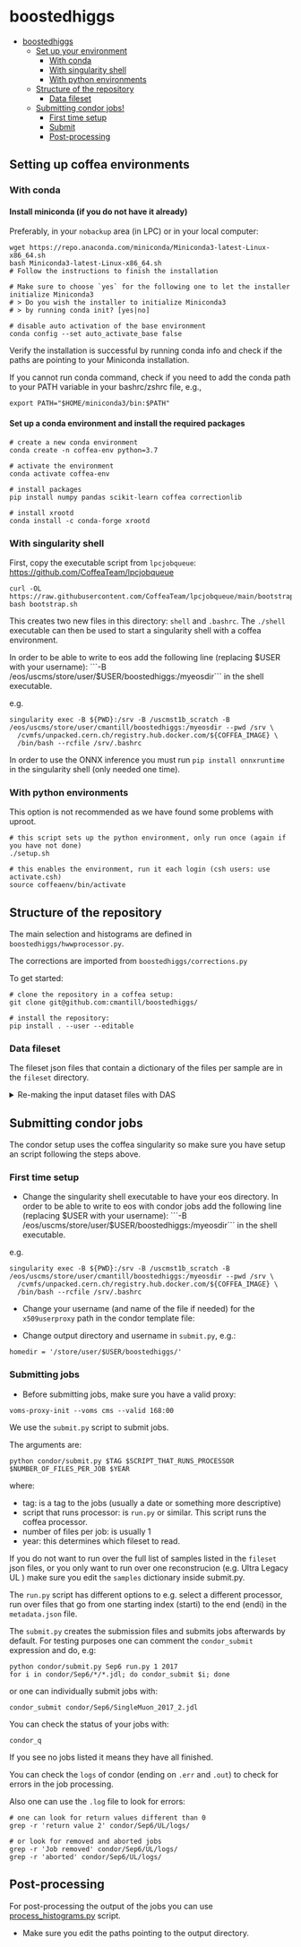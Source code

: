 # boostedhiggs

<!-- TOC -->

- [boostedhiggs](#boostedhiggs)
    - [Set up your environment](#setting-up-coffea-environments)
        - [With conda](#with-conda)
        - [With singularity shell](#with-singularity-shell)
        - [With python environments](#with-python-environments)
    - [Structure of the repository](#structure-of-the-repository)
        - [Data fileset](#data-fileset)
    - [Submitting condor jobs!](#submitting-condor-jobs)
        - [First time setup](#first-time-setup)
        - [Submit](#submitting-jobs)
        - [Post-processing](#post-processing)

<!-- /TOC -->


## Setting up coffea environments

### With conda

#### Install miniconda (if you do not have it already)
Preferably, in your `nobackup` area (in LPC) or in your local computer:
```
wget https://repo.anaconda.com/miniconda/Miniconda3-latest-Linux-x86_64.sh
bash Miniconda3-latest-Linux-x86_64.sh
# Follow the instructions to finish the installation

# Make sure to choose `yes` for the following one to let the installer initialize Miniconda3
# > Do you wish the installer to initialize Miniconda3
# > by running conda init? [yes|no]

# disable auto activation of the base environment
conda config --set auto_activate_base false
```
Verify the installation is successful by running conda info and check if the paths are pointing to your Miniconda installation.

If you cannot run conda command, check if you need to add the conda path to your PATH variable in your bashrc/zshrc file, e.g.,
```
export PATH="$HOME/miniconda3/bin:$PATH"
```
#### Set up a conda environment and install the required packages
```
# create a new conda environment
conda create -n coffea-env python=3.7

# activate the environment
conda activate coffea-env

# install packages
pip install numpy pandas scikit-learn coffea correctionlib

# install xrootd
conda install -c conda-forge xrootd
```

### With singularity shell

First, copy the executable script from `lpcjobqueue`: https://github.com/CoffeaTeam/lpcjobqueue
```
curl -OL https://raw.githubusercontent.com/CoffeaTeam/lpcjobqueue/main/bootstrap.sh
bash bootstrap.sh
```

This creates two new files in this directory: `shell` and `.bashrc`.
The `./shell` executable can then be used to start a singularity shell with a coffea environment.

In order to be able to write to eos add the following line (replacing $USER with your username):
```-B /eos/uscms/store/user/$USER/boostedhiggs:/myeosdir```
in the shell executable.

e.g.
```
singularity exec -B ${PWD}:/srv -B /uscmst1b_scratch -B /eos/uscms/store/user/cmantill/boostedhiggs:/myeosdir --pwd /srv \
  /cvmfs/unpacked.cern.ch/registry.hub.docker.com/${COFFEA_IMAGE} \
  /bin/bash --rcfile /srv/.bashrc
```

In order to use the ONNX inference you must run `pip install onnxruntime` in the singularity shell (only needed one time).

### With python environments
This option is not recommended as we have found	some problems with uproot.
```
# this script sets up the python environment, only run once (again if you have not done)
./setup.sh

# this enables the environment, run it each login (csh users: use activate.csh)
source coffeaenv/bin/activate
```

## Structure of the repository

The main selection and histograms are defined in `boostedhiggs/hwwprocessor.py`.

The corrections are imported from `boostedhiggs/corrections.py`

To get started:
```
# clone the repository in a coffea setup:
git clone git@github.com:cmantill/boostedhiggs/

# install the repository:
pip install . --user --editable
```

### Data fileset

The fileset json files that contain a dictionary of the files per sample are in the `fileset` directory.

<details><summary>Re-making the input dataset files with DAS</summary>
<p> 
  
```bash
# connect to LPC with a port forward to access the jupyter notebook server
ssh USERNAME@cmslpc-sl7.fnal.gov -L8xxx:localhost:8xxx

# create a working directory and clone the repo (if you have not done yet)
# git clone git@github.com:cmantill/boostedhiggs/
# cd boostedhiggs/
# or go into your working boostedhiggs directory

# enable the coffea environment, either the python environment
source coffeaenv/bin/activate

# or the conda environment
conda activate coffea-env

# then activate your proxy
voms-proxy-init --voms cms --valid 100:00
    
# activate cmsset
source /cvmfs/cms.cern.ch/cmsset_default.sh

# the json files are in the fileset directory
cd fileset/
jupyter notebook --no-browser --port 8xxx
```
There should be a link looking like `http://localhost:8xxx/?token=...`, displayed in the output at this point, paste that into your browser. 
You should see a jupyter notebook with a directory listing.
Open `filesetDAS.ipynb`.

The .json files containing the datasets to be run should be saved in the same `data/` directory.

</p>
</details>

## Submitting condor jobs

The condor setup uses the coffea singularity so make sure you have setup an script following the steps above.

### First time setup

- Change the singularity shell executable to have your eos directory. 
In order to be able to write to eos with condor jobs add the following line (replacing $USER with your username):
```-B /eos/uscms/store/user/$USER/boostedhiggs:/myeosdir```
in the shell executable.

e.g.
```
singularity exec -B ${PWD}:/srv -B /uscmst1b_scratch -B /eos/uscms/store/user/cmantill/boostedhiggs:/myeosdir --pwd /srv \
  /cvmfs/unpacked.cern.ch/registry.hub.docker.com/${COFFEA_IMAGE} \
  /bin/bash --rcfile /srv/.bashrc
```
- Change your username (and name of the file if needed) for the `x509userproxy` path in the condor template file:

- Change output directory and username in `submit.py`, e.g.:
```
homedir = '/store/user/$USER/boostedhiggs/'
```
### Submitting jobs
- Before submitting jobs, make sure you have a valid proxy:
```
voms-proxy-init --voms cms --valid 168:00
```

We use the `submit.py` script to submit jobs. 

The arguments are:
```
python condor/submit.py $TAG $SCRIPT_THAT_RUNS_PROCESSOR $NUMBER_OF_FILES_PER_JOB $YEAR
```
where:
- tag: is a tag to the jobs (usually a date or something more descriptive)
- script that runs processor: is `run.py` or similar. This script runs the coffea processor.
- number of files per job: is usually 1
- year: this determines which fileset to read.

If you do not want to run over the full list of samples listed in the `fileset` json files, or you only want to run over one reconstrucion (e.g. Ultra Legacy UL ) make sure you edit the `samples` dictionary inside submit.py.

The `run.py` script has different options to e.g. select a different processor, run over files that go from one starting index (starti) to the end (endi) in the `metadata.json` file.

The `submit.py` creates the submission files and submits jobs afterwards by default.
For testing purposes one can comment the `condor_submit` expression and do, e.g:
```
python condor/submit.py Sep6 run.py 1 2017
for i in condor/Sep6/*/*.jdl; do condor_submit $i; done
```
or one can individually submit jobs with:
```
condor_submit condor/Sep6/SingleMuon_2017_2.jdl
```

You can check the status of your jobs with:
```
condor_q
```
If you see no jobs listed it means they have all finished.

You can check the `logs` of condor (ending on `.err` and `.out`)  to check for errors in the job processing.

Also one can use the `.log` file to look for errors:
```
# one can look for return values different than 0
grep -r 'return value 2' condor/Sep6/UL/logs/

# or look for removed and aborted jobs
grep -r 'Job removed' condor/Sep6/UL/logs/
grep -r 'aborted' condor/Sep6/UL/logs/
```

## Post-processing

For post-processing the output of the jobs you can use [process_histograms.py](https://github.com/cmantill/boostedhiggs/blob/main/python/process_histograms.py) script. 

- Make sure you edit the paths pointing to the output directory.

